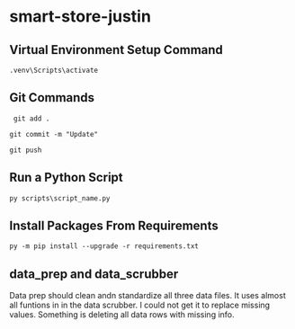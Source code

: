 # smart-store-justin
## Virtual Environment Setup Command
```shell  
.venv\Scripts\activate
```
## Git Commands  
```shell  
 git add .
 ```
 ```shell
 git commit -m "Update"
 ```
 ```shell
 git push
 ```
 
## Run a Python Script
```shell  
py scripts\script_name.py
```

## Install Packages From Requirements
```shell  
py -m pip install --upgrade -r requirements.txt
```

## data_prep and data_scrubber
Data prep should clean andn standardize all three data files. It uses almost all funtions in in the data scrubber. I could not get it to replace missing values. Something is deleting all data rows with missing info.